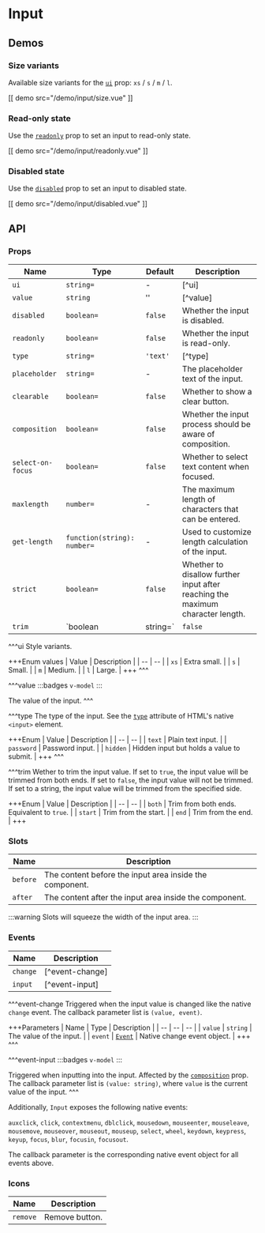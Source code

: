 # Input

## Demos

### Size variants

Available size variants for the [`ui`](#props-ui) prop: `xs` / `s` / `m` / `l`.

[[ demo src="/demo/input/size.vue" ]]

### Read-only state

Use the [`readonly`](#props-readonly) prop to set an input to read-only state.

[[ demo src="/demo/input/readonly.vue" ]]

### Disabled state

Use the [`disabled`](#props-disabled) prop to set an input to disabled state.

[[ demo src="/demo/input/disabled.vue" ]]

## API

### Props

| Name | Type | Default | Description |
| -- | -- | -- | -- |
| ``ui`` | `string=` | - | [^ui] |
| ``value`` | `string` | '' | [^value] |
| ``disabled`` | `boolean=` | `false` | Whether the input is disabled. |
| ``readonly`` | `boolean=` | `false` | Whether the input is read-only. |
| ``type`` | `string=` | `'text'` | [^type] |
| ``placeholder`` | `string=` | - | The placeholder text of the input. |
| ``clearable`` | `boolean=` | `false` | Whether to show a clear button. |
| ``composition`` | `boolean=` | `false` | Whether the input process should be aware of composition. |
| ``select-on-focus`` | `boolean=` | `false` | Whether to select text content when focused. |
| ``maxlength`` | `number=` | - | The maximum length of characters that can be entered. |
| ``get-length`` | `function(string): number=` | - | Used to customize length calculation of the input. |
| ``strict`` | `boolean=` | `false` | Whether to disallow further input after reaching the maximum character length. |
| ``trim`` | `boolean | string=` | `false` | [^trim] |

^^^ui
Style variants.

+++Enum values
| Value | Description |
| -- | -- |
| `xs` | Extra small. |
| `s` | Small. |
| `m` | Medium. |
| `l` | Large. |
+++
^^^

^^^value
:::badges
`v-model`
:::

The value of the input.
^^^

^^^type
The type of the input. See the [`type`](https://developer.mozilla.org/en-US/docs/Web/HTML/Element/input#attr-type) attribute of HTML's native `<input>` element.

+++Enum
| Value | Description |
| -- | -- |
| `text` | Plain text input. |
| `password` | Password input. |
| `hidden` | Hidden input but holds a value to submit. |
+++
^^^

^^^trim
Wether to trim the input value. If set to `true`, the input value will be trimmed from both ends. If set to `false`, the input value will not be trimmed. If set to a string, the input value will be trimmed from the specified side.

+++Enum
| Value | Description |
| -- | -- |
| `both` | Trim from both ends. Equivalent to `true`. |
| `start` | Trim from the start. |
| `end` | Trim from the end. |
+++

### Slots

| Name | Description |
| -- | -- |
| ``before`` | The content before the input area inside the component. |
| ``after`` | The content after the input area inside the component. |

:::warning
Slots will squeeze the width of the input area.
:::

### Events

| Name | Description |
| -- | -- |
| ``change`` | [^event-change] |
| ``input`` | [^event-input] |

^^^event-change
Triggered when the input value is changed like the native `change` event. The callback parameter list is `(value, event)`.

+++Parameters
| Name | Type | Description |
| -- | -- | -- |
| `value` | `string` | The value of the input. |
| `event` | [`Event`](https://developer.mozilla.org/en-US/docs/Web/Events/change) | Native change event object. |
+++
^^^

^^^event-input
:::badges
`v-model`
:::

Triggered when inputting into the input. Affected by the [`composition`](#props-composition) prop.  The callback parameter list is `(value: string)`, where `value` is the current value of the input.
^^^

Additionally, `Input` exposes the following native events:

`auxclick`, `click`, `contextmenu`, `dblclick`, `mousedown`, `mouseenter`, `mouseleave`, `mousemove`, `mouseover`, `mouseout`, `mouseup`, `select`, `wheel`, `keydown`, `keypress`, `keyup`, `focus`, `blur`, `focusin`, `focusout`.

The callback parameter is the corresponding native event object for all events above.

### Icons

| Name | Description |
| -- | -- |
| ``remove`` | Remove button. |
